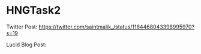 # HNGTask2

Twitter Post: https://twitter.com/saintmalik_/status/1164468043398995970?s=19

Lucid Blog Post: 

